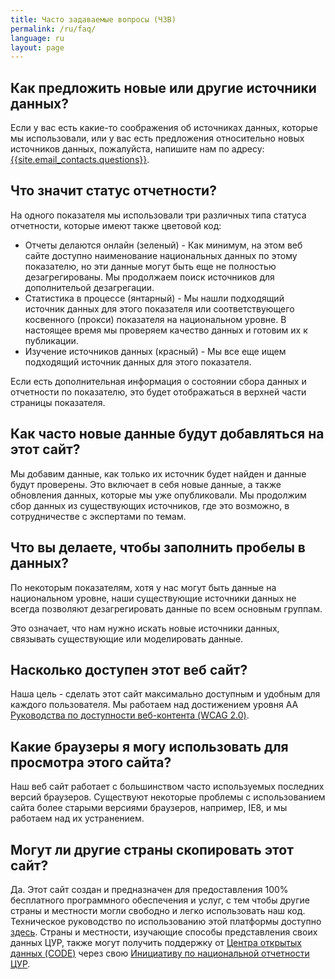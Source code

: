 ```yaml
---
title: Часто задаваемые вопросы (ЧЗВ)
permalink: /ru/faq/
language: ru
layout: page
---
```


## Как предложить новые или другие источники данных?
Если у вас есть какие-то соображения об источниках данных, которые мы использовали, или у вас есть предложения относительно новых источников данных, пожалуйста, напишите нам по адресу: <a href="mailto:{{site.email_contacts.questions}}">{{site.email_contacts.questions}}</a>.

## Что значит статус отчетности?
На одного показателя мы использовали три различных типа статуса отчетности, которые имеют также цветовой код:

* Отчеты делаются онлайн (зеленый) - Как минимум, на этом веб сайте доступно наименование национальных данных по этому показателю, но эти данные могут быть еще не полностью дезагрегированы. Мы продолжаем поиск источников для дополнительой дезагрегации.
* Статистика в процессе (янтарный) - Мы нашли подходящий источник данных для этого показателя или соответствующего косвенного (прокси) показателя на национальном уровне. В настоящее время мы проверяем качество данных и готовим их к публикации.
* Изучение источников данных (красный) - Мы все еще ищем подходящий источник данных для этого показателя.

Если есть дополнительная информация о состоянии сбора данных и отчетности по показателю, это будет отображаться в верхней части страницы показателя.

## Как часто новые данные будут добавляться на этот сайт?
Мы добавим данные, как только их источник будет найден и данные будут проверены. Это включает в себя новые данные, а также обновления данных, которые мы уже опубликовали. Мы продолжим сбор данных из существующих источников, где это возможно, в сотрудничестве с экспертами по темам.

## Что вы делаете, чтобы заполнить пробелы в данных?
По некоторым показателям, хотя у нас могут быть данные на национальном уровне, наши существующие источники данных не всегда позволяют дезагрегировать данные по всем основным группам.

Это означает, что нам нужно искать новые источники данных, связывать существующие или моделировать данные.

## Насколько доступен этот веб сайт?
Наша цель - сделать этот сайт максимально доступным и удобным для каждого пользователя. Мы работаем над достижением уровня AA [Руководства по доступности веб-контента (WCAG 2.0)](https://www.gov.uk/service-manual/helping-people-to-use-your-service/understanding-wcag-20).

## Какие браузеры я могу использовать для просмотра этого сайта?
Наш веб сайт работает с большинством часто используемых последних версий браузеров. Существуют некоторые проблемы с использованием сайта более старыми версиями браузеров, например, IE8, и мы работаем над их устранением.

## Могут ли другие страны скопировать этот сайт?
Да. Этот сайт создан и предназначен для предоставления 100% бесплатного программного обеспечения и услуг, с тем чтобы другие страны и местности могли свободно и легко использовать наш код. Техническое руководство по использованию этой платформы доступно [здесь](https://open-sdg.readthedocs.io). Страны и местности, изучающие способы представления своих  данных ЦУР, также могут получить поддержку от [Центра открытых данных (CODE)](http://www.opendataenterprise.org/) через свою [Инициативу по национальной отчетности ЦУР](https://www.sdgreporting.org/).
